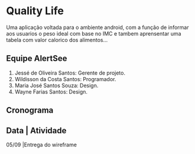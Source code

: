 # Quality Life
Uma aplicação voltada para o ambiente android, com a função de informar aos usuarios o peso ideal com base no IMC e tambem aprensentar uma tabela com valor calorico dos alimentos...   

## Equipe AlertSee
1. Jessé de Oliveira Santos: Gerente de projeto.
2. Wildisson da Costa Santos: Programador.
3. Maria José Santos Souza: Design.
4. Wayne Farias Santos: Design.

## Cronograma
Data | Atividade
----------------------
05/09 |Entrega do wireframe
